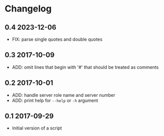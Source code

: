 # Changelog

## 0.4 2023-12-06 

* FIX: parse single quotes and double quotes

## 0.3 2017-10-09

* ADD: omit lines that begin with '#' that should be treated as comments

## 0.2 2017-10-01

* ADD: handle server role name and server number
* ADD: print help for `--help` or `-h` argument

## 0.1 2017-09-29

* Initial version of a script

